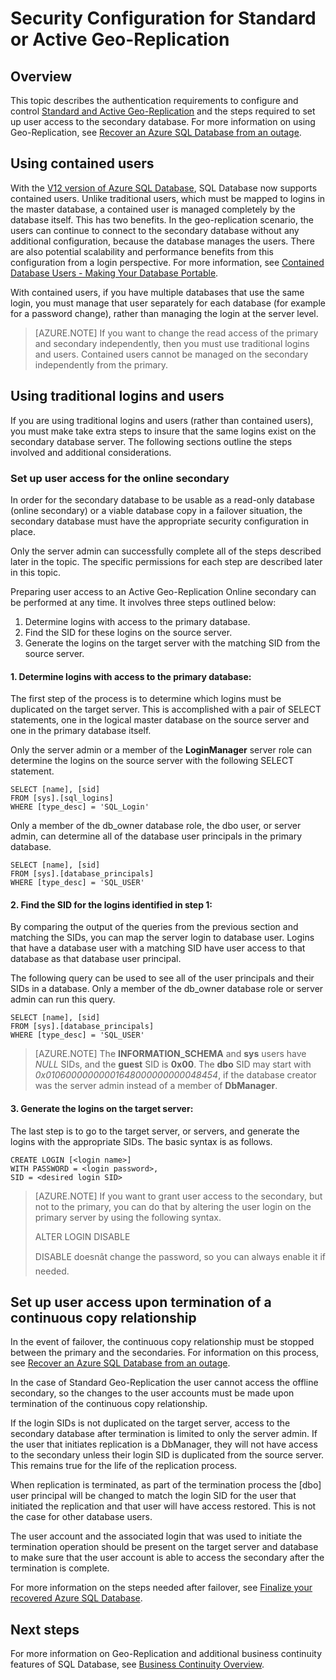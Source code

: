 <properties
	pageTitle="Security Configuration for Standard or Active Geo-Replication"
	description="This topic explains security considerations for managing Standard or Active Geo-Replication scenarios for SQL Database."
	services="sql-database"
	documentationCenter="na"
	authors="rothja"
	manager="jeffreyg"
	editor="monicar" />


<tags
	ms.service="sql-database"
	ms.date="10/22/2015"
	wacn.date="" />

# Security Configuration for Standard or Active Geo-Replication

## Overview
This topic describes the authentication requirements to configure and control [Standard and Active Geo-Replication](/documentation/articles/sql-database-geo-replication-overview) and the steps required to set up user access to the secondary database. For more information on using Geo-Replication, see [Recover an Azure SQL Database from an outage](/documentation/articles/sql-database-disaster-recovery).

## Using contained users
With the [V12 version of Azure SQL Database](/documentation/articles/sql-database-v12-whats-new), SQL Database now supports contained users. Unlike traditional users, which must be mapped to logins in the master database, a contained user is managed completely by the database itself. This has two benefits. In the geo-replication scenario, the users can continue to connect to the secondary database without any additional configuration, because the database manages the users. There are also potential scalability and performance benefits from this configuration from a login perspective. For more information, see [Contained Database Users - Making Your Database Portable](https://msdn.microsoft.com/zh-cn/library/ff929188.aspx). 

With contained users, if you have multiple databases that use the same login, you must manage that user separately for each database (for example for a password change), rather than managing the login at the server level.

>[AZURE.NOTE] If you want to change the read access of the primary and secondary independently, then you must use traditional logins and users. Contained users  cannot be managed on the secondary independently from the primary.

## Using traditional logins and users
If you are using traditional logins and users (rather than contained users), you must make take extra steps to insure that the same logins exist on the secondary database server. The following sections outline the steps involved and additional considerations.

### Set up user access for the online secondary
In order for the secondary database to be usable as a read-only database (online secondary) or a viable database copy in a failover situation, the secondary database must have the appropriate security configuration in place.

Only the server admin can successfully complete all of the steps described later in the topic. The specific permissions for each step are described later in this topic.

Preparing user access to an Active Geo-Replication Online secondary can be performed at any time. It involves three steps outlined below:

1. Determine logins with access to the primary database.
2. Find the SID for these logins on the source server.
3. Generate the logins on the target server with the matching SID from the source server.

#### 1. Determine logins with access to the primary database:
The first step of the process is to determine which logins must be duplicated on the target server. This is accomplished with a pair of SELECT statements, one in the logical master database on the source server and one in the primary database itself.

Only the server admin or a member of the **LoginManager** server role can determine the logins on the source server with the following SELECT statement. 

	SELECT [name], [sid] 
	FROM [sys].[sql_logins] 
	WHERE [type_desc] = 'SQL_Login'

Only a member of the db_owner database role, the dbo user, or server admin, can determine all of the database user principals in the primary database.

	SELECT [name], [sid]
	FROM [sys].[database_principals]
	WHERE [type_desc] = 'SQL_USER'

#### 2. Find the SID for the logins identified in step 1:
By comparing the output of the queries from the previous section and matching the SIDs, you can map the server login to database user. Logins that have a database user with a matching SID have user access to that database as that database user principal. 

The following query can be used to see all of the user principals and their SIDs in a database. Only a member of the db_owner database role or server admin can run this query.

	SELECT [name], [sid]
	FROM [sys].[database_principals]
	WHERE [type_desc] = 'SQL_USER'

>[AZURE.NOTE] The **INFORMATION_SCHEMA** and **sys** users have *NULL* SIDs, and the **guest** SID is **0x00**. The **dbo** SID may start with *0x01060000000001648000000000048454*, if the database creator was the server admin instead of a member of **DbManager**.

#### 3. Generate the logins on the target server:
The last step is to go to the target server, or servers, and generate the logins with the appropriate SIDs. The basic syntax is as follows.

	CREATE LOGIN [<login name>]
	WITH PASSWORD = <login password>,
	SID = <desired login SID>

>[AZURE.NOTE] If you want to grant user access to the secondary, but not to the primary, you can do that by altering the user login on the primary server by using the following syntax.
>
>ALTER LOGIN <login name> DISABLE
>
>DISABLE doesnât change the password, so you can always enable it if needed.

## Set up user access upon termination of a continuous copy relationship
In the event of failover, the continuous copy relationship must be stopped between the primary and the secondaries. For information on this process, see [Recover an Azure SQL Database from an outage](/documentation/articles/sql-database-disaster-recovery).

In the case of Standard Geo-Replication the user cannot access the offline secondary, so the changes to the user accounts must be made upon termination of the continuous copy relationship.

If the login SIDs is not duplicated on the target server, access to the secondary database after termination is limited to only the server admin. If the user that initiates replication is a DbManager, they will not have access to the secondary unless their login SID is duplicated from the source server. This remains true for the life of the replication process.

When replication is terminated, as part of the termination process the [dbo] user principal will be changed to match the login SID for the user that initiated the replication and that user will have access restored. This is not the case for other database users.

The user account and the associated login that was used to initiate the termination operation should be present on the target server and database to make sure that the user account is able to access the secondary after the termination is complete.

For more information on the steps needed after failover, see [Finalize your recovered Azure SQL Database](/documentation/articles/sql-database-recovered-finalize).

## Next steps
For more information on Geo-Replication and additional business continuity features of SQL Database, see [Business Continuity Overview](/documentation/articles/sql-database-business-continuity).